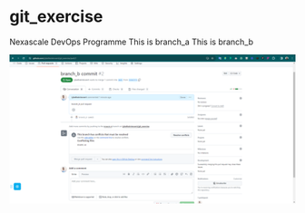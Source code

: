 # git_exercise

Nexascale DevOps Programme
This is branch_a
This is branch_b

![Merge Conflict](Merge_Conflict.png)

